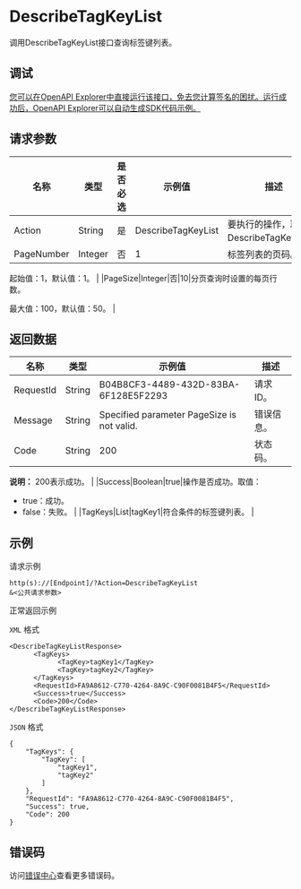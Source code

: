 # DescribeTagKeyList

调用DescribeTagKeyList接口查询标签键列表。

## 调试

[您可以在OpenAPI Explorer中直接运行该接口，免去您计算签名的困扰。运行成功后，OpenAPI Explorer可以自动生成SDK代码示例。](https://api.aliyun.com/#product=Cms&api=DescribeTagKeyList&type=RPC&version=2019-01-01)

## 请求参数

|名称|类型|是否必选|示例值|描述|
|--|--|----|---|--|
|Action|String|是|DescribeTagKeyList|要执行的操作，取值：DescribeTagKeyList。 |
|PageNumber|Integer|否|1|标签列表的页码。

 起始值：1，默认值：1。 |
|PageSize|Integer|否|10|分页查询时设置的每页行数。

 最大值：100，默认值：50。 |

## 返回数据

|名称|类型|示例值|描述|
|--|--|---|--|
|RequestId|String|B04B8CF3-4489-432D-83BA-6F128E5F2293|请求ID。 |
|Message|String|Specified parameter PageSize is not valid.|错误信息。 |
|Code|String|200|状态码。

 **说明：** 200表示成功。 |
|Success|Boolean|true|操作是否成功。取值：

 -   true：成功。
-   false：失败。 |
|TagKeys|List|tagKey1|符合条件的标签键列表。 |

## 示例

请求示例

```
http(s)://[Endpoint]/?Action=DescribeTagKeyList
&<公共请求参数>
```

正常返回示例

`XML` 格式

```
<DescribeTagKeyListResponse>
	  <TagKeys>
		    <TagKey>tagKey1</TagKey>
		    <TagKey>tagKey2</TagKey>
	  </TagKeys>
	  <RequestId>FA9A8612-C770-4264-8A9C-C90F0081B4F5</RequestId>
	  <Success>true</Success>
	  <Code>200</Code>
</DescribeTagKeyListResponse>
```

`JSON` 格式

```
{
	"TagKeys": {
		"TagKey": [
			"tagKey1",
			"tagKey2"
		]
	},
	"RequestId": "FA9A8612-C770-4264-8A9C-C90F0081B4F5",
	"Success": true,
	"Code": 200
}
```

## 错误码

访问[错误中心](https://error-center.aliyun.com/status/product/Cms)查看更多错误码。

